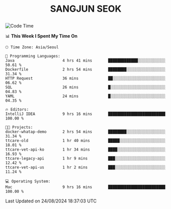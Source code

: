 <h1>
 <p align="center">
   SANGJUN SEOK
 </p>
</h1>

<!--START_SECTION:waka-->
![Code Time](http://img.shields.io/badge/Code%20Time-3%2C735%20hrs%2037%20mins-blue)

📊 **This Week I Spent My Time On** 

```text
🕑︎ Time Zone: Asia/Seoul

💬 Programming Languages: 
Java                     4 hrs 41 mins       █████████████░░░░░░░░░░░░   50.61 % 
Dockerfile               2 hrs 54 mins       ████████░░░░░░░░░░░░░░░░░   31.34 % 
HTTP Request             36 mins             ██░░░░░░░░░░░░░░░░░░░░░░░   06.62 % 
SQL                      26 mins             █░░░░░░░░░░░░░░░░░░░░░░░░   04.83 % 
YAML                     24 mins             █░░░░░░░░░░░░░░░░░░░░░░░░   04.35 % 

🔥 Editors: 
IntelliJ IDEA            9 hrs 16 mins       █████████████████████████   100.00 % 

🐱‍💻 Projects: 
docker-whatap-demo       2 hrs 54 mins       ████████░░░░░░░░░░░░░░░░░   31.34 % 
ttcare-old               1 hr 40 mins        █████░░░░░░░░░░░░░░░░░░░░   18.01 % 
ttcare-vet-api-ko        1 hr 34 mins        ████░░░░░░░░░░░░░░░░░░░░░   16.93 % 
ttcare-legacy-api        1 hr 9 mins         ███░░░░░░░░░░░░░░░░░░░░░░   12.42 % 
ttcare-vet-api-us        1 hr 2 mins         ███░░░░░░░░░░░░░░░░░░░░░░   11.24 % 

💻 Operating System: 
Mac                      9 hrs 16 mins       █████████████████████████   100.00 % 
```


 Last Updated on 24/08/2024 18:37:03 UTC
<!--END_SECTION:waka-->
